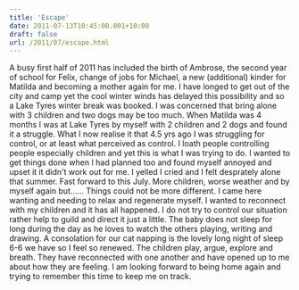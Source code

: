 ```yaml
---
title: 'Escape'
date: 2011-07-13T10:45:00.001+10:00
draft: false
url: /2011/07/escape.html
---
```


A busy first half of 2011 has included the birth of Ambrose, the second year of school for Felix, change of jobs for Michael, a new (additional) kinder for Matilda and becoming a mother again for me. I have longed to get out of the city and camp yet the cool winter winds has delayed this possibility and so a Lake Tyres winter break was booked. I was concerned that bring alone with 3 children and two dogs may be too much. When Matilda was 4 months I was at Lake Tyres by myself with 2 children and 2 dogs and found it a struggle. What I now realise it that 4.5 yrs ago I was struggling for control, or at least what perceived as control. I loath people controlling people especially children and yet this is what I was trying to do. I wanted to get things done when I had planned too and found myself annoyed and upset it it didn't work out for me. I yelled I cried and I felt desprately alone that summer. Fast forward to this July. More children, worse weather and by myself again but...... Things could not be more different. I came here wanting and needing to relax and regenerate myself. I wanted to reconnect with my children and it has all happened. I do not try to control our situation rather help to guild and direct it just a little. The baby does not sleep for long during the day as he loves to watch the others playing, writing and drawing. A consolation for our cat napping is the lovely long night of sleep 6-6 we have so I feel so renewed. The children play, argue, explore and breath. They have reconnected with one another and have opened up to me about how they are feeling. I am looking forward to being home again and trying to remember this time to keep me on track.